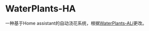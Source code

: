 # WaterPlants-HA
一种基于Home assistant的自动浇花系统，根据[WaterPlants-ALi](https://github.com/zhouruhui/WaterPlants-ALi)更改。
